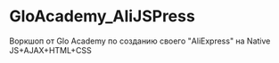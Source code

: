 # GloAcademy_AliJSPress
Воркшоп от Glo Academy по созданию своего "AliExpress" на Native JS+AJAX+HTML+CSS
